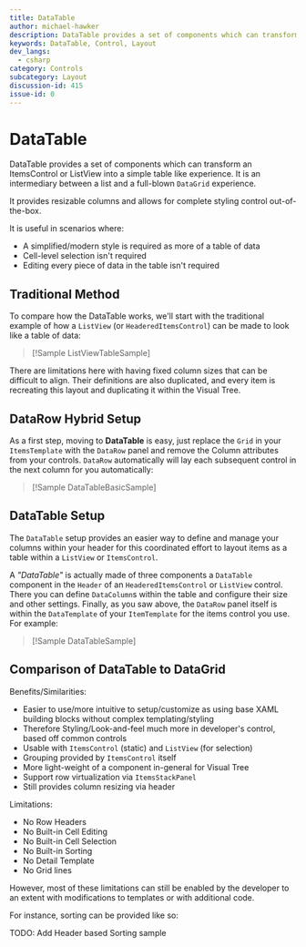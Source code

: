 ```yaml
---
title: DataTable
author: michael-hawker
description: DataTable provides a set of components which can transform an ItemsControl or ListView into a simple table like experience.
keywords: DataTable, Control, Layout
dev_langs:
  - csharp
category: Controls
subcategory: Layout
discussion-id: 415
issue-id: 0
---
```


# DataTable

DataTable provides a set of components which can transform an ItemsControl or ListView into a simple table
like experience. It is an intermediary between a list and a full-blown `DataGrid` experience.

It provides resizable columns and allows for complete styling control out-of-the-box.

It is useful in scenarios where:

- A simplified/modern style is required as more of a table of data
- Cell-level selection isn't required
- Editing every piece of data in the table isn't required

## Traditional Method

To compare how the DataTable works, we'll start with the traditional example of how a `ListView` (or `HeaderedItemsControl`)
can be made to look like a table of data:

> [!Sample ListViewTableSample]

There are limitations here with having fixed column sizes that can be difficult to align. Their definitions are
also duplicated, and every item is recreating this layout and duplicating it within the Visual Tree.

## DataRow Hybrid Setup

As a first step, moving to **DataTable** is easy, just replace the `Grid` in your `ItemsTemplate` with the `DataRow` panel
and remove the Column attributes from your controls. `DataRow` automatically will lay each subsequent control in the next column
for you automatically:

> [!Sample DataTableBasicSample]

## DataTable Setup

The `DataTable` setup provides an easier way to define and manage your columns within your header for this coordinated effort
to layout items as a table within a `ListView` or `ItemsControl`.

A _"DataTable"_ is actually made of three components a `DataTable` component in the `Header` of an `HeaderedItemsControl` or
`ListView` control. There you can define `DataColumn`s within the table and configure their size and other settings.
Finally, as you saw above, the `DataRow` panel itself is within the `DataTemplate` of your `ItemTemplate` for the items control
you use. For example:

> [!Sample DataTableSample]

## Comparison of DataTable to DataGrid

Benefits/Similarities:

- Easier to use/more intuitive to setup/customize as using base XAML building blocks without complex templating/styling
- Therefore Styling/Look-and-feel much more in developer's control, based off common controls
- Usable with `ItemsControl` (static) and `ListView` (for selection)
- Grouping provided by `ItemsControl` itself
- More light-weight of a component in-general for Visual Tree
- Support row virtualization via `ItemsStackPanel`
- Still provides column resizing via header

Limitations:

- No Row Headers
- No Built-in Cell Editing
- No Built-in Cell Selection
- No Built-in Sorting
- No Detail Template
- No Grid lines

However, most of these limitations can still be enabled by the developer to an extent with modifications to templates or
with additional code.

For instance, sorting can be provided like so:

TODO: Add Header based Sorting sample
